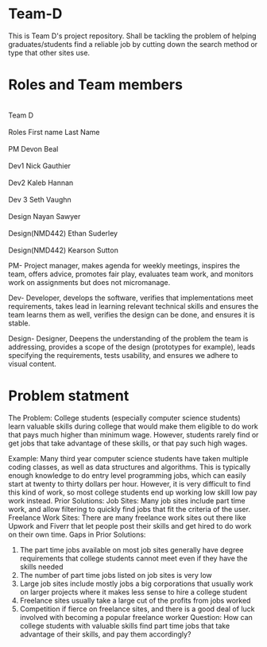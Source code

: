 # Team-D
This is Team D's project repository. Shall be tackling the problem of helping graduates/students find a reliable job by cutting down the search method or type that other sites use.

# Roles and Team members
<br> Team D </br> 
 <br>   Roles     First name     Last Name </br>
 <br>   PM            Devon        Beal    </br> 
 <br>   Dev1          Nick    Gauthier    </br> 
  <br>  Dev2          Kaleb        Hannan    </br> 
  <br>  Dev 3         Seth         Vaughn    </br> 
  <br>  Design        Nayan        Sawyer    </br> 
 <br>   Design(NMD442) Ethan        Suderley    </br> 
  <br>  Design(NMD442) Kearson      Sutton    </br> 

   PM- Project manager, makes agenda for weekly meetings,  inspires the team, offers advice, promotes fair play, evaluates team work, and monitors work on assignments but does not micromanage.
   
  Dev- Developer, develops the software, verifies that implementations  meet requirements, takes lead in learning relevant technical skills and ensures the team learns them as well, verifies the design can be done, and ensures it is stable.
  
  Design- Designer, Deepens the understanding of the problem the team is addressing, provides a scope of the design (prototypes for example), leads specifying the requirements, tests usability, and ensures we adhere to visual content. 


# Problem statment

The Problem: College students (especially computer science students) learn valuable skills during college that would make them eligible to do work that pays much higher than minimum wage. However, students rarely find or get jobs that take advantage of these skills, or that pay such high wages. 

Example: Many third year computer science students have taken multiple coding classes, as well as data structures and algorithms. This is typically enough knowledge to do entry level programming jobs, which can easily start at twenty to thirty dollars per hour. However, it is very difficult to find this kind of work, so most college students end up working low skill low pay work instead. 
Prior Solutions: 
Job Sites: Many job sites include part time work, and allow filtering to quickly find jobs that fit the criteria of the user. Freelance Work Sites: There are many freelance work sites out there like Upwork and Fiverr that let people post their skills and get hired to do work on their own time. 
Gaps in Prior Solutions: 
1) The part time jobs available on most job sites generally have degree requirements that college students cannot meet even if they have the skills needed 
2) The number of part time jobs listed on job sites is very low 
3) Large job sites include mostly jobs a big corporations that usually work on larger projects where it makes less sense to hire a college student 
4) Freelance sites usually take a large cut of the profits from jobs worked 
5) Competition if fierce on freelance sites, and there is a good deal of luck involved with becoming a popular freelance worker 
Question: How can college students with valuable skills find part time jobs that take advantage of their skills, and pay them accordingly?

